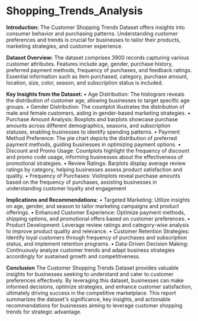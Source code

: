 # Shopping_Trends_Analysis
**Introduction:**
The Customer Shopping Trends Dataset offers insights into consumer behavior and purchasing patterns.
Understanding customer preferences and trends is crucial for businesses to tailor their products, marketing strategies, and customer experience.

**Dataset Overview:**
The dataset comprises 3900 records capturing various customer attributes.
Features include age, gender, purchase history, preferred payment methods, frequency of purchases, and feedback ratings.
Essential information such as item purchased, category, purchase amount, location, size, color, season, and subscription status is included.

**Key Insights from the Dataset:**
•	Age Distribution: The histogram reveals the distribution of customer age, allowing businesses to target specific age groups.
•	Gender Distribution: The countplot illustrates the distribution of male and female customers, aiding in gender-based marketing strategies.
•	Purchase Amount Analysis: Boxplots and barplots showcase purchase amounts across different demographics, seasons, and subscription statuses, enabling businesses to identify spending patterns.
•	Payment Method Preference: The pie chart depicts the distribution of preferred payment methods, guiding businesses in optimizing payment options.
•	Discount and Promo Usage: Countplots highlight the frequency of discount and promo code usage, informing businesses about the effectiveness of promotional strategies.
•	Review Ratings: Barplots display average review ratings by category, helping businesses assess product satisfaction and quality.
•	Frequency of Purchases: Violinplots reveal purchase amounts based on the frequency of purchases, assisting businesses in understanding customer loyalty and engagement

**Implications and Recommendations:**
•	Targeted Marketing: Utilize insights on age, gender, and season to tailor marketing campaigns and product offerings.
•	Enhanced Customer Experience: Optimize payment methods, shipping options, and promotional offers based on customer preferences.
•	Product Development: Leverage review ratings and category-wise analysis to improve product quality and relevance.
•	Customer Retention Strategies: Identify loyal customers through frequency of purchases and subscription status, and implement retention programs.
•	Data-Driven Decision Making: Continuously analyze customer trends and adapt business strategies accordingly for sustained growth and competitiveness.

**Conclusion**
The Customer Shopping Trends Dataset provides valuable insights for businesses seeking to understand and cater to customer preferences effectively.
By leveraging this dataset, businesses can make informed decisions, optimize strategies, and enhance customer satisfaction, ultimately driving success in the competitive marketplace.
This report summarizes the dataset's significance, key insights, and actionable recommendations for businesses aiming to leverage customer shopping trends for strategic advantage.


